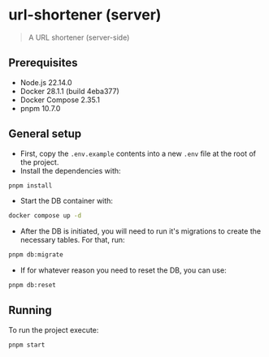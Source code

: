 # url-shortener (server)

> A URL shortener (server-side)


## Prerequisites

- Node.js 22.14.0
- Docker 28.1.1 (build 4eba377)
- Docker Compose 2.35.1
- pnpm 10.7.0


## General setup

* First, copy the `.env.example` contents into a new `.env` file at the root of the project.
* Install the dependencies with:

```bash
pnpm install
```

* Start the DB container with:

```bash
docker compose up -d
```

* After the DB is initiated, you will need to run it's migrations to create the necessary tables. For that, run:

```bash
pnpm db:migrate
```

* If for whatever reason you need to reset the DB, you can use:

```bash
pnpm db:reset
```


## Running

To run the project execute:

```bash
pnpm start
```
